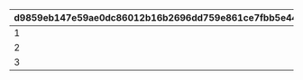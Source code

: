 |d9859eb147e59ae0dc86012b16b2696dd759e861ce7fbb5e44316e135e6c6a63|a7b74c0d00638611d6e112f5fc5f310847833e0aa5e08e892816d5ef0eb578e9|53f279829960a187b163777d57496a30fbc1212a267d98ad1f7ae6eb14716dc6|18cdcfdfada5264cf5f579641482edb64d942b6a1b2f189fae5e8a040cdf0094|c45d0c6ee879f14bb8ec7a0cd53f2642aa7ffc0662d2f741944411d3443a819f|1089baa7fd175dbb1df06bb32d7023a7fa92a4a82d351f8892aea2bd0c3148c1|ab051262aee45410b04731058d10a635d50dfaab6b7aa68782f45b8cbf8168dc|9325b33689047ad78ca93971aff4d70b1669eeaa21edfc735e09851cce54e448|2f2744e639fde84ac7bfd127a3965ae0c808856a5a2f7d465f961acc5e1baf35|4e7a70dac389aafa9b394e2291755420d181043cf25cc6c537b033fff33f753e|377b639c39596722407ec42d7c8fe3783341ff5d6fb3300697932eeaa9b3d611|
| --- | --- | --- | --- | --- | --- | --- | --- | --- | --- | --- |
|1|200|300|300|200|50|3000|400000|1000000|1200|400000|
|2|300|400|400|300|100|4000|400000|2000000|1800|600000|
|3|400|600|600|400|150|5000|400000|3000000|2400|800000|